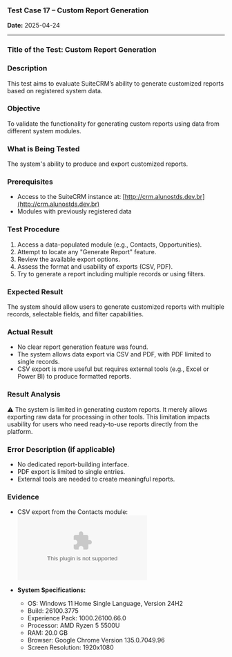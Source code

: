 ### **Test Case 17 – Custom Report Generation**

**Date:** 2025-04-24

---

### **Title of the Test:** Custom Report Generation

### **Description**

This test aims to evaluate SuiteCRM’s ability to generate customized reports based on registered system data.

### **Objective**

To validate the functionality for generating custom reports using data from different system modules.

### **What is Being Tested**

The system's ability to produce and export customized reports.

### **Prerequisites**

- Access to the SuiteCRM instance at: [http://crm.alunostds.dev.br](http://crm.alunostds.dev.br)
- Modules with previously registered data

### **Test Procedure**

1. Access a data-populated module (e.g., Contacts, Opportunities).
2. Attempt to locate any "Generate Report" feature.
3. Review the available export options.
4. Assess the format and usability of exports (CSV, PDF).
5. Try to generate a report including multiple records or using filters.

### **Expected Result**

The system should allow users to generate customized reports with multiple records, selectable fields, and filter capabilities.

### **Actual Result**

- No clear report generation feature was found.
- The system allows data export via CSV and PDF, with PDF limited to single records.
- CSV export is more useful but requires external tools (e.g., Excel or Power BI) to produce formatted reports.

### **Result Analysis**

⚠️ The system is limited in generating custom reports. It merely allows exporting raw data for processing in other tools. This limitation impacts usability for users who need ready-to-use reports directly from the platform.

### **Error Description (if applicable)**

- No dedicated report-building interface.
- PDF export is limited to single entries.
- External tools are needed to create meaningful reports.

### **Evidence**

- CSV export from the Contacts module: ![CSV](../evidence/Contacts.csv)

- **System Specifications:**
  - OS: Windows 11 Home Single Language, Version 24H2
  - Build: 26100.3775
  - Experience Pack: 1000.26100.66.0
  - Processor: AMD Ryzen 5 5500U
  - RAM: 20.0 GB
  - Browser: Google Chrome Version 135.0.7049.96
  - Screen Resolution: 1920x1080